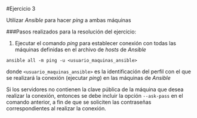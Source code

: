 #Ejercicio 3

Utilizar _Ansible_ para hacer _ping_ a ambas máquinas

###Pasos realizados para la resolución del ejercicio:

1. Ejecutar el comando _ping_ para establecer conexión con todas las máquinas definidas en el archivo de _hosts_ de _Ansible_

 `ansible all -m ping -u <usuario_maquinas_ansible>`
 
 donde `<usuario_maquinas_ansible>` es la identificación del perfil con el que se realizará la conexión (ejecutar _ping_) en las máquinas de _Ansible_
 
 Si los servidores no contienen la clave pública de la máquina que desea realizar la conexión, entonces se debe incluir la opción `--ask-pass` en el comando anterior, a fin de que se soliciten las contraseñas correspondientes al realizar la conexión.